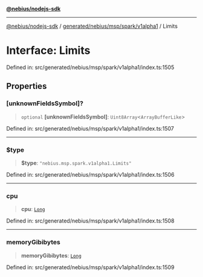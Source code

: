 [**@nebius/nodejs-sdk**](../../../../../../README.md)

---

[@nebius/nodejs-sdk](../../../../../../README.md) / [generated/nebius/msp/spark/v1alpha1](../README.md) / Limits

# Interface: Limits

Defined in: src/generated/nebius/msp/spark/v1alpha1/index.ts:1505

## Properties

### \[unknownFieldsSymbol\]?

> `optional` **\[unknownFieldsSymbol\]**: `Uint8Array`\<`ArrayBufferLike`\>

Defined in: src/generated/nebius/msp/spark/v1alpha1/index.ts:1507

---

### $type

> **$type**: `"nebius.msp.spark.v1alpha1.Limits"`

Defined in: src/generated/nebius/msp/spark/v1alpha1/index.ts:1506

---

### cpu

> **cpu**: [`Long`](../../../../../../runtime/protos/core/classes/Long.md)

Defined in: src/generated/nebius/msp/spark/v1alpha1/index.ts:1508

---

### memoryGibibytes

> **memoryGibibytes**: [`Long`](../../../../../../runtime/protos/core/classes/Long.md)

Defined in: src/generated/nebius/msp/spark/v1alpha1/index.ts:1509
